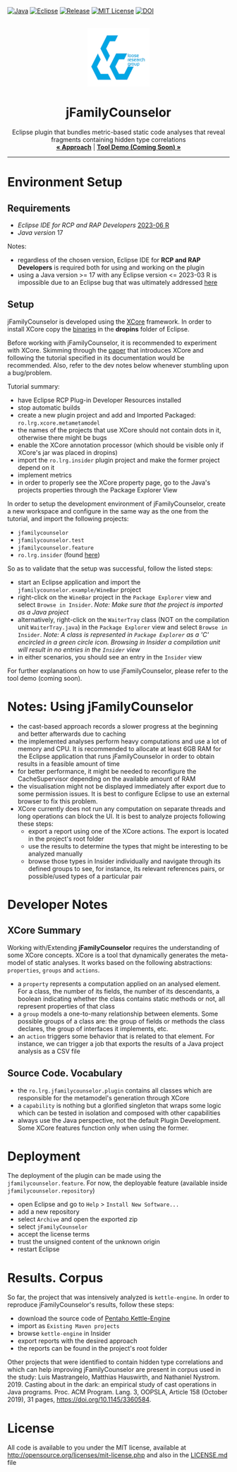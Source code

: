 [java-shield]: https://img.shields.io/badge/Java-ED8B00?style=for-the-badge&logo=java&logoColor=white
[java-url]: https://www.java.com/en/

[eclipse-shield]: https://img.shields.io/badge/Eclipse-2C2255?style=for-the-badge&logo=eclipse&logoColor=white
[eclipse-url]: https://www.eclipse.org/

[release-shield]: https://img.shields.io/github/v/release/SourceCodeCodex/jFamilyCounselor?style=for-the-badge
[release-url]: https://github.com/SourceCodeCodex/jFamilyCounselor/releases

[license-shield]: https://img.shields.io/github/license/othneildrew/Best-README-Template.svg?style=for-the-badge
[license-url]: https://github.com/SourceCodeCodex/jFamilyCounselor/blob/main/LICENSE.md

[![Java][java-shield]][java-url]
[![Eclipse][eclipse-shield]][eclipse-url]
[![Release][release-shield]][release-url]
[![MIT License][license-shield]][license-url]
[![DOI](https://zenodo.org/badge/DOI/10.5281/zenodo.7027355.svg)](https://doi.org/10.5281/zenodo.7027355)



<!-- PROJECT LOGO -->
<br />
<div align="center">
  <a href="http://loose.cs.upt.ro/index.php">
    <img src="docs/images/LRGLogo.png" alt="Logo">
  </a>

  <h1 align="center">jFamilyCounselor</h1>

  <p align="center">
    Eclipse plugin that bundles metric-based static code analyses that reveal fragments containing hidden type correlations
    <br />
    <a href="https://doi.org/10.1109/SCAM55253.2022.00022"><strong>« Approach</strong></a> |
    <a href="#"><strong>Tool Demo (Coming Soon) »</strong></a>
    <br />
    <hr />
  </p>
</div>

<!-- ENVIRONMENT SETUP -->
# Environment Setup

## Requirements

* *Eclipse IDE for RCP and RAP Developers* [2023-06 R](https://www.eclipse.org/downloads/packages/release/2023-03/r/eclipse-ide-rcp-and-rap-developers) 
* *Java version* 17

Notes:
- regardless of the chosen version, Eclipse IDE for **RCP and RAP Developers** is required both for using and working on the plugin
- using a Java version >= 17 with any Eclipse version <= 2023-03 R is impossible due to an Eclipse bug that was ultimately addressed [here](https://github.com/eclipse-jdt/eclipse.jdt.core/issues/962)

## Setup

jFamilyCounselor is developed using the [XCore](https://github.com/SourceCodeCodex/XCore) framework. In order to install XCore copy the [binaries](https://github.com/SourceCodeCodex/XCore/tree/master/latest) in the **dropins** folder of Eclipse. 

Before working with jFamilyCounselor, it is recommended to experiment with XCore. Skimming through the [paper](https://doi.org/10.1109/SANER.2017.7884654) that introduces XCore and following the tutorial specified in its documentation would be recommended. Also, refer to the dev notes below whenever stumbling upon a bug/problem.

Tutorial summary:
- have Eclipse RCP Plug-in Developer Resources installed
- stop automatic builds
- create a new plugin project and add and Imported Packaged: `ro.lrg.xcore.metametamodel`
- the names of the projects that use XCore should not contain dots in it, otherwise there might be bugs
- enable the XCore annotation processor (which should be visible only if XCore's jar was placed in dropins)
- import the `ro.lrg.insider` plugin project and make the former project depend on it 
- implement metrics
- in order to properly see the XCore property page, go to the Java's projects properties through the Package Explorer View

In order to setup the development environment of jFamilyCounselor, create a new workspace and configure in the same way as the one from the tutorial, and import the following projects:
- `jfamilycounselor`
- `jfamilycounselor.test`
- `jfamilycounselor.feature`
- `ro.lrg.insider` (found [here](https://github.com/SourceCodeCodex/XCore))

So as to validate that the setup was successful, follow the listed steps:

- start an Eclipse application and import the `jfamilycounselor.example/WineBar` project
- right-click on the `WineBar` project in the `Package Explorer` view and select `Browse in Insider`. _Note: Make sure that the project is imported as a Java project_
- alternatively, right-click on the `WaiterTray` class (NOT on the compilation unit `WaiterTray.java`) in the `Package Explorer` view and select `Browse in Insider`. _Note: A class is represented in `Package Explorer` as a 'C' encircled in a green circle icon. Browsing in Insider a compilation unit will result in no entries in the `Insider` view_
- in either scenarios, you should see an entry in the `Insider` view

For further explanations on how to use jFamilyCounselor, please refer to the tool demo (coming soon).

# Notes: Using jFamilyCounselor

- the cast-based approach records a slower progress at the beginning and better afterwards due to caching
- the implemented analyses perform heavy computations and use a lot of memory and CPU. It is recommended to allocate at least 6GB RAM for the Eclipse application that runs jFamilyCounselor in order to obtain results in a feasible amount of time
- for better performance, it might be needed to reconfigure the CacheSupervisor depending on the available amount of RAM
- the visualisation might not be displayed immediately after export due to some permission issues. It is best to configure Eclipse to use an external browser to fix this problem.
- XCore currently does not run any computation on separate threads and long operations can block the UI. It is best to analyze projects following these steps:
  - export a report using one of the XCore actions. The export is located in the project's root folder
  - use the results to determine the types that might be interesting to be analyzed manually
  - browse those types in Insider individually and navigate through its defined groups to see, for instance, its relevant references pairs, or possible/used types of a particular pair

# Developer Notes

## XCore Summary

Working with/Extending  **jFamilyCounselor** requires the understanding of some XCore concepts. XCore is a tool that dynamically generates the meta-model of static analyses. It works based on the following abstractions: `properties`, `groups` and `actions`. 

- a `property` represents a computation applied on an analysed element. For a class, the number of its fields, the number of its descendants, a boolean indicating whether the class contains static methods or not, all represent properties of that class
- a `group` models a one-to-many relationship between elements. Some possible groups of a class are: the group of fields or methods the class declares, the group of interfaces it implements, etc.
- an `action` triggers some behavior that is related to that element. For instance, we can trigger a job that exports the results of a Java project analysis as a CSV file

## Source Code. Vocabulary

- the `ro.lrg.jfamilycounselor.plugin` contains all classes which are responsible for the metamodel's generation through XCore
- a `capability` is nothing but a glorified singleton that wraps some logic which can be tested in isolation and composed with other capabilities
- always use the Java perspective, not the default Plugin Development. Some XCore features function only when using the former.

# Deployment

The deployment of the plugin can be made using the `jfamilycounselor.feature`. 
For now, the deployable feature (available inside `jfamilycounselor.repository`)
- open Eclipse and go to `Help` > `Install New Software...`
- add a new repository
- select `Archive` and open the exported zip
- select `jFamilyCounselor`
- accept the license terms
- trust the unsigned content of the unknown origin
- restart Eclipse

<!-- RESULTS & CORPUS -->
# Results. Corpus

So far, the project that was intensively analyzed is `kettle-engine`. In order to reproduce jFamilyCounselor's results, follow these steps:

- download the source code of [Pentaho Kettle-Engine](https://github.com/pentaho/pentaho-kettle/tree/1984dc13e773e7f12eb82e771a5ac8cdf86905e6)
- import as `Existing Maven projects`
- browse `kettle-engine` in Insider
- export reports with the desired approach
- the reports can be found in the project's root folder

Other projects that were identified to contain hidden type correlations and which can help improving jFamilyCounselor are present in corpus used in the study: Luis Mastrangelo, Matthias Hauswirth, and Nathaniel Nystrom. 2019. Casting about in the dark: an empirical study of cast operations in Java programs. Proc. ACM Program. Lang. 3, OOPSLA, Article 158 (October 2019), 31 pages, https://doi.org/10.1145/3360584.

<!-- LICENSE -->
# License

All code is available to you under the MIT license, available at http://opensource.org/licenses/mit-license.php and also in the [LICENSE.md](LICENSE.md) file

